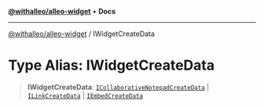 [**@withalleo/alleo-widget**](../README.md) • **Docs**

***

[@withalleo/alleo-widget](../globals.md) / IWidgetCreateData

# Type Alias: IWidgetCreateData

> **IWidgetCreateData**: [`ICollaborativeNotepadCreateData`](../interfaces/ICollaborativeNotepadCreateData.md) \| [`ILinkCreateData`](../interfaces/ILinkCreateData.md) \| [`IEmbedCreateData`](../interfaces/IEmbedCreateData.md)
